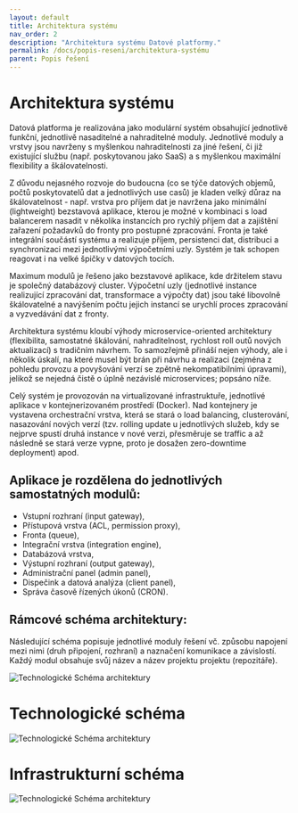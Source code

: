 ```yaml
---
layout: default
title: Architektura systému
nav_order: 2
description: "Architektura systému Datové platformy."
permalink: /docs/popis-reseni/architektura-systému
parent: Popis řešení
---
```


# Architektura systému

Datová platforma je realizována jako modulární systém obsahující jednotlivě funkční, jednotlivě nasaditelné a nahraditelné moduly. Jednotlivé moduly a vrstvy jsou navrženy s myšlenkou nahraditelnosti za jiné řešení, či již existující službu (např. poskytovanou jako SaaS) a s myšlenkou maximální flexibility a škálovatelnosti. 

Z důvodu nejasného rozvoje do budoucna (co se týče datových objemů, počtů poskytovatelů dat a jednotlivých use casů) je kladen velký důraz na škálovatelnost - např. vrstva pro příjem dat je navržena jako minimální (lightweight) bezstavová aplikace, kterou je možné v kombinaci s load balancerem nasadit v několika instancích pro rychlý příjem dat a zajištění zařazení požadavků do fronty pro postupné zpracování. Fronta je také integrální součástí systému a realizuje příjem, persistenci dat, distribuci a synchronizaci mezi jednotlivými výpočetními uzly. Systém je tak schopen reagovat i na velké špičky v datových tocích.

Maximum modulů je řešeno jako bezstavové aplikace, kde držitelem stavu je společný databázový cluster. Výpočetní uzly (jednotlivé instance realizující zpracování dat, transformace a výpočty dat) jsou také libovolně škálovatelné a navýšením počtu jejich instancí se urychlí proces zpracování a vyzvedávání dat z fronty.

Architektura systému kloubí výhody microservice-oriented architektury (flexibilita, samostatné škálování, nahraditelnost, rychlost roll outů nových aktualizací) s tradičním návrhem. To samozřejmě přináší nejen výhody, ale i několik úskalí, na které musel být brán při návrhu a realizaci (zejména z pohledu provozu a povyšování verzí se zpětně nekompatibilními úpravami), jelikož se nejedná čistě o úplně nezávislé microservices; popsáno níže. 

Celý systém je provozován na virtualizované infrastruktuře, jednotlivé aplikace v kontejnerizovaném prostředí (Docker). Nad kontejnery je vystavena orchestrační vrstva, která se stará o load balancing, clusterování, nasazování nových verzí (tzv. rolling update u jednotlivých služeb, kdy se nejprve spustí druhá instance v nové verzi, přesměruje se traffic a až následně se stará verze vypne, proto je dosažen zero-downtime deployment) apod. 

## Aplikace je rozdělena do jednotlivých samostatných modulů:

* Vstupní rozhraní (input gateway),
* Přístupová vrstva (ACL, permission proxy),
* Fronta (queue),
* Integrační vrstva (integration engine),
* Databázová vrstva,
* Výstupní rozhraní (output gateway),
* Administrační panel (admin panel),
* Dispečink a datová analýza (client panel),
* Správa časově řízených úkonů (CRON).

## Rámcové schéma architektury:

Následující schéma popisuje jednotlivé moduly řešení vč. způsobu napojení mezi nimi (druh připojení, rozhraní) a naznačení komunikace a závislostí. Každý modul obsahuje svůj název a název projektu projektu (repozitáře).

<img src="/golemio-docs/assets/images/schemas/Architecture_schema.svg" alt="Technologické Schéma architektury" class="img-highlighted"/>

# Technologické schéma

<img src="/golemio-docs/assets/images/schemas/Technology_schema.svg" alt="Technologické Schéma architektury" class="img-highlighted"/>

# Infrastrukturní schéma

<img src="/golemio-docs/assets/images/schemas/Infrastructure_schema.svg" alt="Technologické Schéma architektury" class="img-highlighted"/>